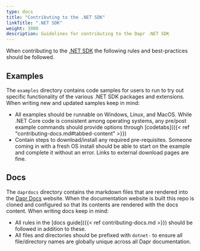 ```yaml
---
type: docs
title: "Contributing to the .NET SDK"
linkTitle: ".NET SDK"
weight: 3000
description: Guidelines for contributing to the Dapr .NET SDK
---
```


When contributing to the [.NET SDK](https://github.com/dapr/dotnet-sdk) the following rules and best-practices should be followed.

## Examples

The `examples` directory contains code samples for users to run to try out specific functionality of the various .NET SDK packages and extensions. When writing new and updated samples keep in mind:

- All examples should be runnable on Windows, Linux, and MacOS. While .NET Core code is consistent among operating systems, any pre/post example commands should provide options through [codetabs]({{< ref "contributing-docs.md#tabbed-content" >}})
- Contain steps to download/install any required pre-requisites. Someone coming in with a fresh OS install should be able to start on the example and complete it without an error. Links to external download pages are fine.

## Docs

The `daprdocs` directory contains the markdown files that are rendered into the [Dapr Docs](https://docs.dapr.io) website. When the documentation website is built this repo is cloned and configured so that its contents are rendered with the docs content. When writing docs keep in mind:

   - All rules in the [docs guide]({{< ref contributing-docs.md >}}) should be followed in addition to these.
   - All files and directories should be prefixed with `dotnet-` to ensure all file/directory names are globally unique across all Dapr documentation.
